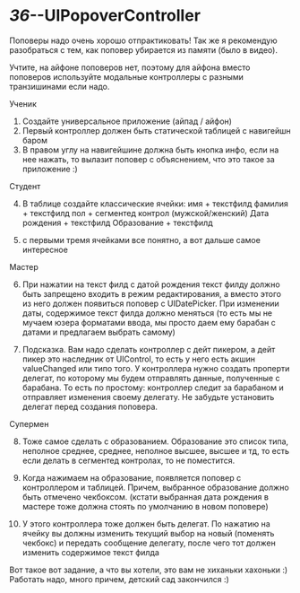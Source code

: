 # _36_--UIPopoverController

Поповеры надо очень хорошо отпрактиковать! Так же я рекомендую разобраться с тем, как поповер убирается из памяти (было в видео).

Учтите, на айфоне поповеров нет, поэтому для айфона вместо поповеров используйте модальные контроллеры с разными транзишинами если надо.

Ученик

1. Создайте универсальное приложение (айпад / айфон)
2. Первый контроллер должен быть статической таблицей с навигейшн баром
3. В правом углу на навигейшине должна быть кнопка инфо, если на нее нажать, то вылазит поповер с объяснением, что это такое за приложение :)

Студент

4. В таблице создайте классические ячейки:
имя + текстфилд
фамилия + текстфилд
пол + сегментед контрол (мужской/женский)
Дата рождения + текстфилд
Образование + текстфилд

5. с первыми тремя ячейками все понятно, а вот дальше самое интересное

Мастер

6. При нажатии на текст филд с датой рождения текст филду должно быть запрещено входить в режим редактирования, а вместо этого из него должен появиться поповер с UIDatePicker. При изменении даты, содержимое текст филда должно меняться (то есть мы не мучаем юзера форматами ввода, мы просто даем ему барабан с датами и предлагаем выбрать самому)

7. Подсказка. Вам надо сделать контроллер с дейт пикером, а дейт пикер это наследник от UIControl, то есть у него есть акшин valueChanged или типо того. У контроллера нужно создать проперти делегат, по которому мы будем отправлять данные, полученные с барабана. То есть по простому: контроллер следит за барабаном и отправляет изменения своему делегату. Не забудьте установить делегат перед создания поповера.

Супермен

8. Тоже самое сделать с образованием. Образование это список типа, неполное среднее, среднее, неполное высшее, высшее и тд, то есть если делать в сегментед контролах, то не поместится.

9. Когда нажимаем на образование, появляется поповер с контроллером и таблицей. Причем, выбранное образование должно быть отмечено чекбоксом. (кстати выбранная дата рождения в мастере тоже должна стоять по умолчанию в новом поповере)

10. У этого контроллера тоже должен быть делегат. По нажатию на ячейку вы должны изменить текущий выбор на новый (поменять чекбокс) и передать сообщение делегату, после чего тот должен изменить содержимое текст филда 

Вот такое вот задание, а что вы хотели, это вам не хиханьки хахоньки :) Работать надо, много причем, детский сад закончился :)
